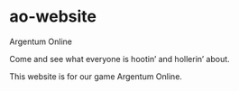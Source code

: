 # ao-website
Argentum Online

Come and see what everyone is hootin’ and hollerin’ about.

This website is for our game Argentum Online.
